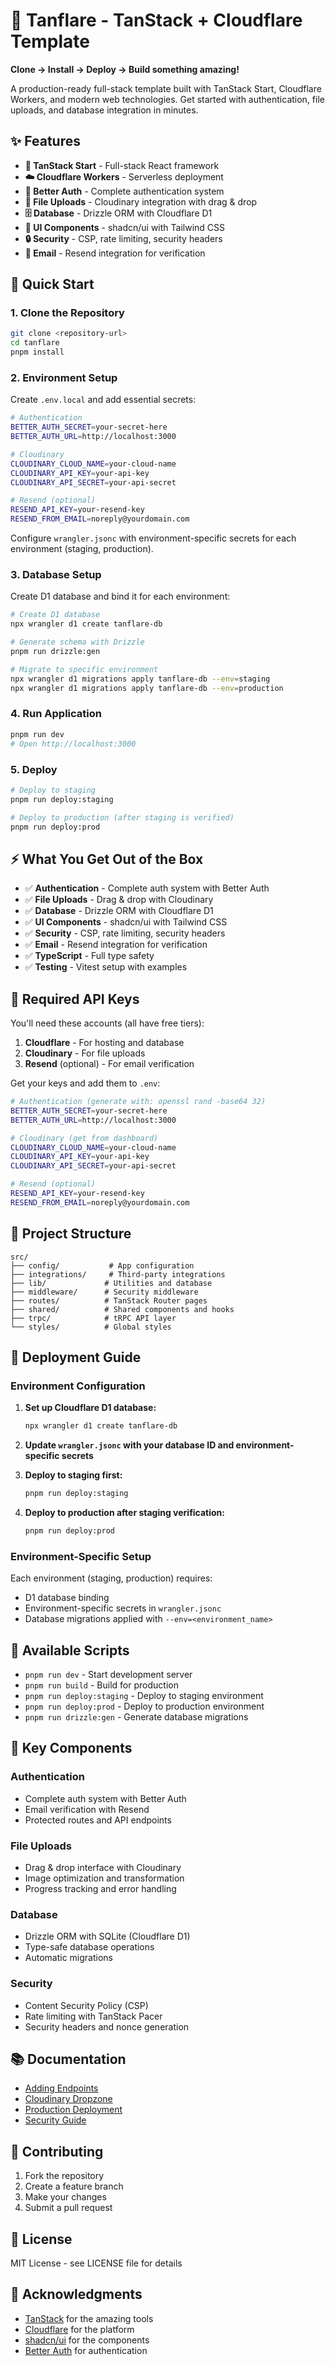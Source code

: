 # 🚀 Tanflare - TanStack + Cloudflare Template

**Clone → Install → Deploy → Build something amazing!**

A production-ready full-stack template built with TanStack Start, Cloudflare Workers, and modern web technologies. Get started with authentication, file uploads, and database integration in minutes.

## ✨ Features

- **🚀 TanStack Start** - Full-stack React framework
- **☁️ Cloudflare Workers** - Serverless deployment
- **🔐 Better Auth** - Complete authentication system
- **📁 File Uploads** - Cloudinary integration with drag & drop
- **🗄️ Database** - Drizzle ORM with Cloudflare D1
- **🎨 UI Components** - shadcn/ui with Tailwind CSS
- **🔒 Security** - CSP, rate limiting, security headers
- **📧 Email** - Resend integration for verification

## 🚀 Quick Start

### 1. Clone the Repository

```bash
git clone <repository-url>
cd tanflare
pnpm install
```

### 2. Environment Setup

Create `.env.local` and add essential secrets:

```bash
# Authentication
BETTER_AUTH_SECRET=your-secret-here
BETTER_AUTH_URL=http://localhost:3000

# Cloudinary
CLOUDINARY_CLOUD_NAME=your-cloud-name
CLOUDINARY_API_KEY=your-api-key
CLOUDINARY_API_SECRET=your-api-secret

# Resend (optional)
RESEND_API_KEY=your-resend-key
RESEND_FROM_EMAIL=noreply@yourdomain.com
```

Configure `wrangler.jsonc` with environment-specific secrets for each environment (staging, production).

### 3. Database Setup

Create D1 database and bind it for each environment:

```bash
# Create D1 database
npx wrangler d1 create tanflare-db

# Generate schema with Drizzle
pnpm run drizzle:gen

# Migrate to specific environment
npx wrangler d1 migrations apply tanflare-db --env=staging
npx wrangler d1 migrations apply tanflare-db --env=production
```

### 4. Run Application

```bash
pnpm run dev
# Open http://localhost:3000
```

### 5. Deploy

```bash
# Deploy to staging
pnpm run deploy:staging

# Deploy to production (after staging is verified)
pnpm run deploy:prod
```

## ⚡ What You Get Out of the Box

- ✅ **Authentication** - Complete auth system with Better Auth
- ✅ **File Uploads** - Drag & drop with Cloudinary
- ✅ **Database** - Drizzle ORM with Cloudflare D1
- ✅ **UI Components** - shadcn/ui with Tailwind CSS
- ✅ **Security** - CSP, rate limiting, security headers
- ✅ **Email** - Resend integration for verification
- ✅ **TypeScript** - Full type safety
- ✅ **Testing** - Vitest setup with examples

## 🔑 Required API Keys

You'll need these accounts (all have free tiers):

1. **Cloudflare** - For hosting and database
2. **Cloudinary** - For file uploads
3. **Resend** (optional) - For email verification

Get your keys and add them to `.env`:

```bash
# Authentication (generate with: openssl rand -base64 32)
BETTER_AUTH_SECRET=your-secret-here
BETTER_AUTH_URL=http://localhost:3000

# Cloudinary (get from dashboard)
CLOUDINARY_CLOUD_NAME=your-cloud-name
CLOUDINARY_API_KEY=your-api-key
CLOUDINARY_API_SECRET=your-api-secret

# Resend (optional)
RESEND_API_KEY=your-resend-key
RESEND_FROM_EMAIL=noreply@yourdomain.com
```

## 📁 Project Structure

```
src/
├── config/           # App configuration
├── integrations/     # Third-party integrations
├── lib/             # Utilities and database
├── middleware/      # Security middleware
├── routes/          # TanStack Router pages
├── shared/          # Shared components and hooks
├── trpc/            # tRPC API layer
└── styles/          # Global styles
```

## 🚀 Deployment Guide

### Environment Configuration

1. **Set up Cloudflare D1 database:**
   ```bash
   npx wrangler d1 create tanflare-db
   ```

2. **Update `wrangler.jsonc` with your database ID and environment-specific secrets**

3. **Deploy to staging first:**
   ```bash
   pnpm run deploy:staging
   ```

4. **Deploy to production after staging verification:**
   ```bash
   pnpm run deploy:prod
   ```

### Environment-Specific Setup

Each environment (staging, production) requires:
- D1 database binding
- Environment-specific secrets in `wrangler.jsonc`
- Database migrations applied with `--env=<environment_name>`

## 🔧 Available Scripts

- `pnpm run dev` - Start development server
- `pnpm run build` - Build for production
- `pnpm run deploy:staging` - Deploy to staging environment
- `pnpm run deploy:prod` - Deploy to production environment
- `pnpm run drizzle:gen` - Generate database migrations

## 🎯 Key Components

### Authentication

- Complete auth system with Better Auth
- Email verification with Resend
- Protected routes and API endpoints

### File Uploads

- Drag & drop interface with Cloudinary
- Image optimization and transformation
- Progress tracking and error handling

### Database

- Drizzle ORM with SQLite (Cloudflare D1)
- Type-safe database operations
- Automatic migrations

### Security

- Content Security Policy (CSP)
- Rate limiting with TanStack Pacer
- Security headers and nonce generation

## 📚 Documentation

- [Adding Endpoints](docs/ADDING_ENDPOINTS.md)
- [Cloudinary Dropzone](docs/CLOUDINARY_DROPZONE.md)
- [Production Deployment](docs/PRODUCTION_DEPLOYMENT.md)
- [Security Guide](docs/SECURITY.md)

## 🤝 Contributing

1. Fork the repository
2. Create a feature branch
3. Make your changes
4. Submit a pull request

## 📄 License

MIT License - see LICENSE file for details

## 🙏 Acknowledgments

- [TanStack](https://tanstack.com/) for the amazing tools
- [Cloudflare](https://cloudflare.com/) for the platform
- [shadcn/ui](https://ui.shadcn.com/) for the components
- [Better Auth](https://better-auth.com/) for authentication
